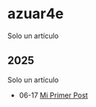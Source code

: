 # azuar4e

Solo un artículo

## 2025

Solo un artículo

- 06-17 [Mi Primer Post](https://azuar4e.github.io/es/posts/tdl/ "2025-06-17 12:30:24")
